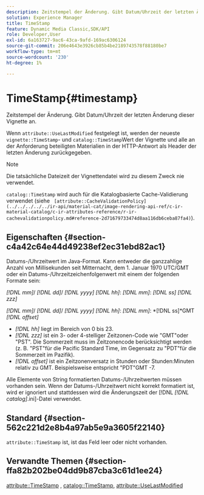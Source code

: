 ```yaml
---
description: Zeitstempel der Änderung. Gibt Datum/Uhrzeit der letzten Änderung dieser Vignette an.
solution: Experience Manager
title: TimeStamp
feature: Dynamic Media Classic,SDK/API
role: Developer,User
exl-id: 6a163727-9ac6-43ca-9afd-169ac6306124
source-git-commit: 206e4643e3926cb85b4be2189743578f88180be7
workflow-type: tm+mt
source-wordcount: '230'
ht-degree: 1%

---
```


# TimeStamp{#timestamp}

Zeitstempel der Änderung. Gibt Datum/Uhrzeit der letzten Änderung dieser Vignette an.

Wenn `attribute::UseLastModified` festgelegt ist, werden der neueste `vignette::TimeStamp`- und `catalog::TimeStamp`Wert der Vignette und alle an der Anforderung beteiligten Materialien in der HTTP-Antwort als Header der letzten Änderung zurückgegeben.

>[!NOTE]
>
>Die tatsächliche Dateizeit der Vignettendatei wird zu diesem Zweck nie verwendet.

`catalog::TimeStamp` wird auch für die Katalogbasierte Cache-Validierung verwendet (siehe  ` [attribute::CacheValidationPolicy](../../../../../ir-api/material-cat/image-rendering-api-ref/c-ir-material-catalog/c-ir-attributes-reference/r-ir-cachevalidationpolicy.md#reference-2d71679733474d8aa116db6ceba87fa4)`).

## Eigenschaften {#section-c4a42c64e44d49238ef2ec31ebd82ac1}

Datums-/Uhrzeitwert im Java-Format. Kann entweder die ganzzahlige Anzahl von Millisekunden seit Mitternacht, dem 1. Januar 1970 UTC/GMT oder ein Datums-/Uhrzeitzeichenfolgenwert mit einem der folgenden Formate sein:

*[!DNL mm]*/  *[!DNL dd]*/  *[!DNL yyyy]* *[!DNL hh]*:  *[!DNL mm]*:  *[!DNL ss]* *[!DNL zzz]*

*[!DNL mm]*/  *[!DNL dd]*/  *[!DNL yyyy]* *[!DNL hh]*:  *[!DNL mm]*: *[!DNL ss]*GMT  *[!DNL offset]*

* *[!DNL hh]* liegt im Bereich von 0 bis 23.
* *[!DNL zzz]* ist ein 3- oder 4-stelliger Zeitzonen-Code wie &quot;GMT&quot;oder &quot;PST&quot;. Die Sommerzeit muss im Zeitzonencode berücksichtigt werden (z. B. &quot;PST&quot;für die Pacific Standard Time, im Gegensatz zu &quot;PDT&quot;für die Sommerzeit im Pazifik).
* *[!DNL offset]* ist ein Zeitzonenversatz in Stunden oder Stunden:Minuten relativ zu GMT. Beispielsweise entspricht &quot;PDT&quot;GMT -7.

Alle Elemente von String formatierten Datums-/Uhrzeitwerten müssen vorhanden sein. Wenn der Datums-/Uhrzeitwert nicht korrekt formatiert ist, wird er ignoriert und stattdessen wird die Änderungszeit der [!DNL *[!DNL catalog]*.ini]-Datei verwendet.

## Standard {#section-562c221d2e8b4a97ab5e9a3605f22140}

`attribute::TimeStamp` ist, ist das Feld leer oder nicht vorhanden.

## Verwandte Themen {#section-ffa82b202be04dd9b87cba3c61d1ee24}

[attribute::TimeStamp](../../../../../ir-api/material-cat/image-rendering-api-ref/c-ir-material-catalog/c-ir-attributes-reference/r-ir-timestamp.md#reference-8373ad4ee03d4e4b9a8fc96cf42b3181) ,  [catalog::TimeStamp](../../../../../ir-api/material-cat/image-rendering-api-ref/c-ir-material-catalog/c-ir-material-data-reference/r-ir-timestamp-dataref.md#reference-6daf7973dc4f4b4e9e8165756db7c319),  [attribute::UseLastModified](../../../../../ir-api/material-cat/image-rendering-api-ref/c-ir-material-catalog/c-ir-attributes-reference/r-ir-uselastmodified.md#reference-d2ab628c9e004fedbd38324866dbca1d)
